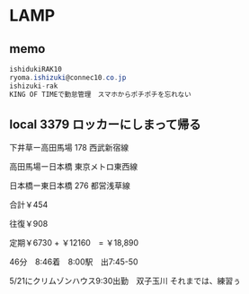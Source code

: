 # LAMP





memo
---

```cs
ishidukiRAK10
ryoma.ishizuki@connec10.co.jp
ishizuki-rak
KING OF TIMEで勤怠管理　スマホからポチポチを忘れない
```

local
3379
ロッカーにしまって帰る
---

下井草ー高田馬場 178 西武新宿線

高田馬場ー日本橋     東京メトロ東西線

日本橋ー東日本橋 276 都営浅草線 

合計￥454

往復￥908

定期￥6730 + ￥12160　= ￥18,890

46分　8:46着　8:00駅　出7:45-50

5/21にクリムゾンハウス9:30出勤　双子玉川
それまでは、練習ぅ